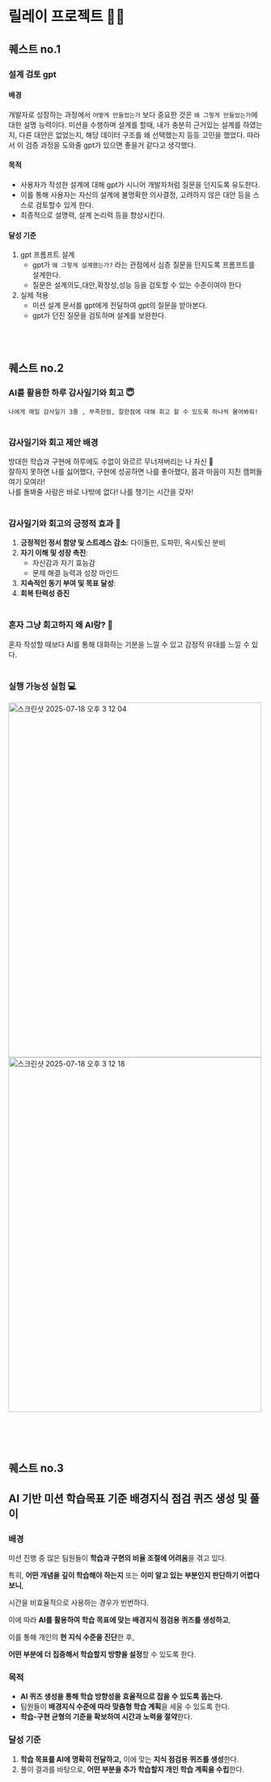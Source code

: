 # 릴레이 프로젝트 🏃🏻

## 퀘스트 no.1
### 설계 검토 gpt
#### 배경
개발자로 성장하는 과정에서 `어떻게 만들었는가` 보다 중요한 것은 `왜 그렇게 만들었는가`에 대한 설명 능력이다.
미션을 수행하며 설계를 할때, 내가 충분히 근거있는 설계를 하였는지, 다른 대안은 없었는지, 해당 데이터 구조를 왜 선택했는지 등등 고민을 했었다. 따라서 이 검증 과정을 도와줄 gpt가 있으면 좋을거 같다고 생각했다.
#### 목적
- 사용자가 작성한 설계에 대해 gpt가 시니어 개발자처럼 질문을 던지도록 유도한다.
- 이를 통해 사용자는 자신의 설계에 불명확한 의사결정, 고려하지 않은 대안 등을 스스로 검토할수 있게 한다.
- 최종적으로 설명력, 설계 논리력 등을 향상시킨다.
#### 달성 기준
1. gpt 프롬프트 설계
   - gpt가 `왜 그렇게 설계했는가?` 라는 관점에서 심층 질문을 던지도록 프롬프트를 설계한다.
   - 질문은 설계의도,대안,확장성,성능 등을 검토할 수 있는 수준이여야 한다
2. 실제 적용
   - 미션 설계 문서를 gpt에게 전달하여 gpt의 질문을 받아본다.
   - gpt가 던진 질문을 검토하며 설계를 보완한다.

<br/><br/>


## 퀘스트 no.2

### AI를 활용한 하루 감사일기와 회고 😇

`나에게 매일 감사일기 3줄 , 부족한점, 잘한점에 대해 회고 할 수 있도록 하나씩 물어봐줘!` 
<br/><br/>

### 감사일기와 회고 제안 배경

방대한 학습과 구현에 하루에도 수없이 와르르 무너져버리는 나 자신 🫠<br/>
잘하지 못하면 나를 싫어했다, 구현에 성공하면 나를 좋아했다, 몸과 마음이 지친 캠퍼들 여기 모여라!<br/>
나를 돌봐줄 사람은 바로 나밖에 없다! 나를 챙기는 시간을 갖자!
<br/><br/>

### 감사일기와 회고의 긍정적 효과 💫

1. **긍정적인 정서 함양 및 스트레스 감소**: 다이돌핀, 도파민, 옥시토신 분비
2. **자기 이해 및 성장 촉진**:
    - 자신감과 자기 효능감
    - 문제 해결 능력과 성장 마인드
3. **지속적인 동기 부여 및 목표 달성**:
4. **회복 탄력성 증진**
<br/><br/>

### 혼자 그냥 회고하지 왜 AI랑?  🤔

혼자 작성할 때보다 AI를 통해 대화하는 기분을 느낄 수 있고 감정적 유대를 느낄 수 있다.<br/><br/>

### 실행 가능성 실험 💻
<img width="500" height="700" alt="스크린샷 2025-07-18 오후 3 12 04" src="https://github.com/user-attachments/assets/f980ca78-329e-47a3-a9ab-13c4749d9cb4" /> <br/>
<img width="500" height="700" alt="스크린샷 2025-07-18 오후 3 12 18" src="https://github.com/user-attachments/assets/293a2177-b252-44f1-a21c-e1d903ffcec8" /> 

<br/><br/><br/>

## 퀘스트 no.3

## **AI 기반 미션 학습목표 기준 배경지식 점검 퀴즈 생성 및 풀이**

### **배경**

미션 진행 중 많은 팀원들이 **학습과 구현의 비율 조절에 어려움**을 겪고 있다.

특히, **어떤 개념을 깊이 학습해야 하는지** 또는 **이미 알고 있는 부분인지 판단하기 어렵다 보니**,

시간을 비효율적으로 사용하는 경우가 빈번하다.

이에 따라 **AI를 활용하여 학습 목표에 맞는 배경지식 점검용 퀴즈를 생성하고**,

이를 통해 개인의 **현 지식 수준을 진단**한 후,

**어떤 부분에 더 집중해서 학습할지 방향을 설정**할 수 있도록 한다.

### **목적**

- **AI 퀴즈 생성을 통해 학습 방향성을 효율적으로 잡을 수 있도록 돕는다.**
- 팀원들이 **배경지식 수준에 따라 맞춤형 학습 계획**을 세울 수 있도록 한다.
- **학습-구현 균형의 기준을 확보하여 시간과 노력을 절약**한다.

### **달성 기준**

1. **학습 목표를 AI에 명확히 전달하고,** 이에 맞는 **지식 점검용 퀴즈를 생성**한다.
2. 풀이 결과를 바탕으로, **어떤 부분을 추가 학습할지 개인 학습 계획을 수립**한다.

<br/><br/>


